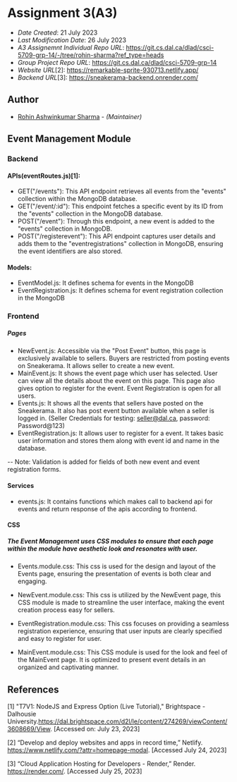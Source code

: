 # Assignment 3(A3)

* *Date Created*: 21 July 2023
* *Last Modification Date*: 26 July 2023
* *A3 Assignemnt Individual Repo URL*: https://git.cs.dal.ca/dlad/csci-5709-grp-14/-/tree/rohin-sharma?ref_type=heads
* *Group Project Repo URL*: https://git.cs.dal.ca/dlad/csci-5709-grp-14
* *Website URL*[2]: https://remarkable-sprite-930713.netlify.app/
* *Backend URL*[3]: https://sneakerama-backend.onrender.com/

## Author

* [Rohin Ashwinkumar Sharma](rh851598@dal.ca) - *(Maintainer)*

## Event Management Module
### Backend
#### APIs(eventRoutes.js)[1]:
- GET("/events"): This API endpoint retrieves all events from the "events" collection within the MongoDB database.
- GET("/event/:id"): This endpoint fetches a specific event by its ID from the "events" collection in the MongoDB database.
- POST("/event"): Through this endpoint, a new event is added to the "events" collection in MongoDB.
- POST("/registerevent"): This API endpoint captures user details and adds them to the "eventregistrations" collection in MongoDB, ensuring the event identifiers are also stored.

#### Models:
- EventModel.js: It defines schema for events in the MongoDB
- EventRegistration.js: It defines schema for event registration collection in the MongoDB

### Frontend
##### Pages
- NewEvent.js: Accessible via the "Post Event" button, this page is exclusively available to sellers. Buyers are restricted from posting events on Sneakerama. It allows seller to create a new event.
- MainEvent.js: It shows the event page which user has selected. User can view all the details about the event on this page. This page also gives option to register for the event. Event Registration is open for all users.
- Events.js: It shows all the events that sellers have posted on the Sneakerama. It also has post event button available when a seller is logged in.
(Seller Credentials for testing: seller@dal.ca, password: Password@123)
- EventRegistration.js: It allows user to register for a event. It takes basic user information and stores them along with event id and name in the database.

-- Note: Validation is added for fields of both new event and event registration forms. 

#### Services
- events.js: It contains functions which makes call to backend api for events and return response of the apis according to frontend.

#### CSS

##### The Event Management uses CSS modules to ensure that each page within the module have aesthetic look and resonates with user.

- Events.module.css: This css is used for the design and layout of the Events page, ensuring the presentation of events is both clear and engaging.

- NewEvent.module.css: This css is utilized by the NewEvent page, this CSS module is made to streamline the user interface, making the event creation process easy for sellers.

- EventRegistration.module.css: This css focuses on providing a seamless registration experience, ensuring that user inputs are clearly specified and easy to register for user.

- MainEvent.module.css: This CSS module is used for the look and feel of the MainEvent page. It is optimized to present event details in an organized and captivating manner.

## References
[1]  "T7V1: NodeJS and Express Option (Live Tutorial)," Brightspace - Dalhousie University.https://dal.brightspace.com/d2l/le/content/274269/viewContent/3608669/View. [Accessed on: July 23, 2023]

[2]   “Develop and deploy websites and apps in record time,” Netlify. https://www.netlify.com/?attr=homepage-modal. [Accessed July 24, 2023]

[3]   “Cloud Application Hosting for Developers - Render,” Render. https://render.com/. [Accessed July 25, 2023]

‌  
‌
